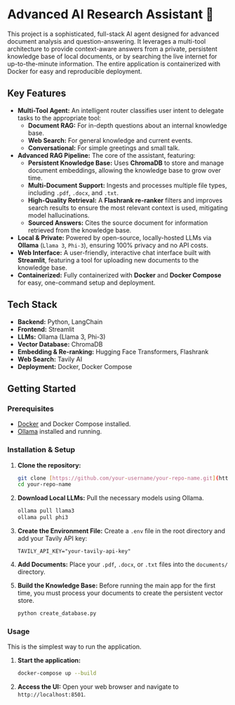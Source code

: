 # Advanced AI Research Assistant 🤖

This project is a sophisticated, full-stack AI agent designed for advanced document analysis and question-answering. It leverages a multi-tool architecture to provide context-aware answers from a private, persistent knowledge base of local documents, or by searching the live internet for up-to-the-minute information. The entire application is containerized with Docker for easy and reproducible deployment.

## Key Features

- **Multi-Tool Agent:** An intelligent router classifies user intent to delegate tasks to the appropriate tool:
    - **Document RAG:** For in-depth questions about an internal knowledge base.
    - **Web Search:** For general knowledge and current events.
    - **Conversational:** For simple greetings and small talk.
- **Advanced RAG Pipeline:** The core of the assistant, featuring:
    - **Persistent Knowledge Base:** Uses **ChromaDB** to store and manage document embeddings, allowing the knowledge base to grow over time.
    - **Multi-Document Support:** Ingests and processes multiple file types, including `.pdf`, `.docx`, and `.txt`.
    - **High-Quality Retrieval:** A **Flashrank re-ranker** filters and improves search results to ensure the most relevant context is used, mitigating model hallucinations.
    - **Sourced Answers:** Cites the source document for information retrieved from the knowledge base.
- **Local & Private:** Powered by open-source, locally-hosted LLMs via **Ollama** (`Llama 3`, `Phi-3`), ensuring 100% privacy and no API costs.
- **Web Interface:** A user-friendly, interactive chat interface built with **Streamlit**, featuring a tool for uploading new documents to the knowledge base.
- **Containerized:** Fully containerized with **Docker** and **Docker Compose** for easy, one-command setup and deployment.

## Tech Stack

- **Backend:** Python, LangChain
- **Frontend:** Streamlit
- **LLMs:** Ollama (Llama 3, Phi-3)
- **Vector Database:** ChromaDB
- **Embedding & Re-ranking:** Hugging Face Transformers, Flashrank
- **Web Search:** Tavily AI
- **Deployment:** Docker, Docker Compose

## Getting Started

### Prerequisites

- [Docker](https://www.docker.com/get-started) and Docker Compose installed.
- [Ollama](https://ollama.com/) installed and running.

### Installation & Setup

1.  **Clone the repository:**
    ```bash
    git clone [https://github.com/your-username/your-repo-name.git](https://github.com/your-username/your-repo-name.git)
    cd your-repo-name
    ```

2.  **Download Local LLMs:**
    Pull the necessary models using Ollama.
    ```bash
    ollama pull llama3
    ollama pull phi3
    ```

3.  **Create the Environment File:**
    Create a `.env` file in the root directory and add your Tavily API key:
    ```
    TAVILY_API_KEY="your-tavily-api-key"
    ```

4.  **Add Documents:**
    Place your `.pdf`, `.docx`, or `.txt` files into the `documents/` directory.

5.  **Build the Knowledge Base:**
    Before running the main app for the first time, you must process your documents to create the persistent vector store.
    ```bash
    python create_database.py
    ```

### Usage

This is the simplest way to run the application.

1.  **Start the application:**
    ```bash
    docker-compose up --build
    ```

2.  **Access the UI:**
    Open your web browser and navigate to `http://localhost:8501`.
